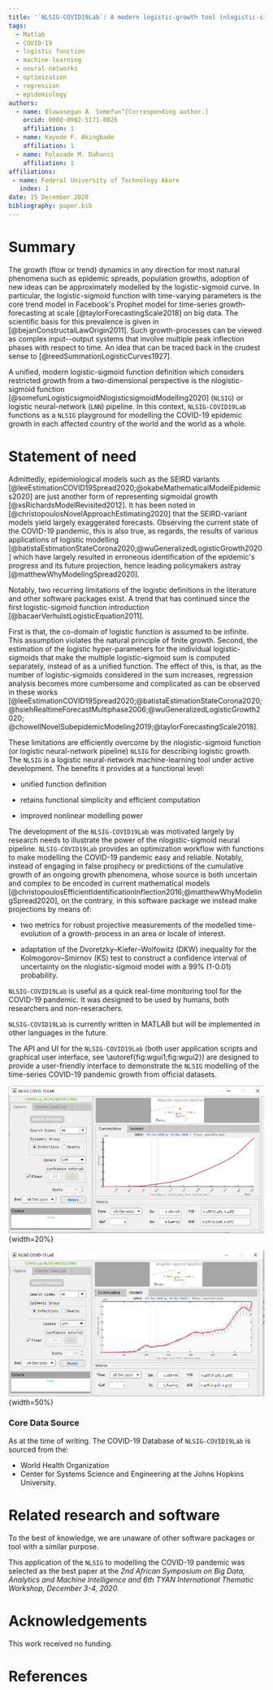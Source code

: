 ```yaml
---
title: '`NLSIG-COVID19Lab`: A modern logistic-growth tool (nlogistic-sigmoid) for modelling the dynamics of the COVID-19 pandemic process'
tags:
  - Matlab
  - COVID-19
  - logistic function
  - machine learning
  - neural networks
  - optimization
  - regression
  - epidemiology
authors:
  - name: Oluwasegun A. Somefun^[Corresponding author.]
    orcid: 0000-0002-5171-8026
    affiliation: 1
  - name: Kayode F. Akingbade
    affiliation: 1
  - name: Folasade M. Dahunsi
    affiliation: 1
affiliations:
 - name: Federal University of Technology Akure
   index: 1
date: 15 December 2020
bibliography: paper.bib
---
```


# Summary

The growth (flow or trend) dynamics in any direction for most natural phenomena such as epidemic spreads, population growths, 
adoption of new ideas can be approximately modelled by the logistic-sigmoid curve. 
In particular, the logistic-sigmoid function with time-varying parameters is the core trend 
model in Facebook's Prophet model for time-series growth-forecasting 
at scale [@taylorForecastingScale2018] on big data. 
The scientific basis for this prevalence is given in [@bejanConstructalLawOrigin2011]. 
Such growth-processes can be viewed as complex input--output systems that involve 
multiple peak inflection phases with respect to time. An idea that 
can be traced back in the crudest sense to [@reedSummationLogisticCurves1927]. 

A unified, modern logistic-sigmoid function definition which considers restricted growth from 
a two-dimensional perspective is the nlogistic-sigmoid function 
[@somefunLogisticsigmoidNlogisticsigmoidModelling2020] (`NLSIG`) or logistic neural-network (`LNN`) pipeline. 
In this context, `NLSIG-COVID19Lab` functions as a `NLSIG` playground for modelling 
the COVID-19 epidemic growth in each affected country of the world and the world as a whole. 


# Statement of need

Admittedly, epidemiological models such as the SEIRD variants 
[@leeEstimationCOVID19Spread2020;@okabeMathematicalModelEpidemics2020] are just another form of representing sigmoidal growth [@xsRichardsModelRevisited2012]. It has been noted in 
[@christopoulosNovelApproachEstimating2020] that the SEIRD-variant models yield largely exaggerated forecasts. 
Observing the current state of the COVID-19 pandemic, this is also true, as regards, 
the results of various applications of logistic modelling [@batistaEstimationStateCorona2020;@wuGeneralizedLogisticGrowth2020]
which have largely resulted in erroneous identification of the epidemic's progress and its future projection, hence leading policymakers astray [@matthewWhyModelingSpread2020]. 

Notably, two recurring limitations of the logistic definitions in the literature and other software packages exist. A trend that has continued since the first logistic-sigmoid function introduction [@bacaerVerhulstLogisticEquation2011]. 

First is that, the co-domain of logistic function is assumed to be infinite. This assumption violates the natural principle of finite growth. Second, the estimation of the logistic hyper-parameters  for the individual logistic-sigmoids that make the multiple logistic-sigmoid sum is computed separately, instead of as a unified function. The effect of this, is that, as the number of logistic-sigmoids 
considered in the sum increases, regression analysis becomes more cumbersome and complicated as can be observed in these works [@leeEstimationCOVID19Spread2020;@batistaEstimationStateCorona2020;
@hsiehRealtimeForecastMultiphase2006;@wuGeneralizedLogisticGrowth2020;
@chowellNovelSubepidemicModeling2019;@taylorForecastingScale2018]. 

These limitations are efficiently overcome by the nlogistic-sigmoid function (or logistic neural-network pipeline) `NLSIG` for describing logistic growth. The `NLSIG` is a logistic neural-network machine-learning tool under active development. The benefits it provides at a functional level:
	
 - unified function definition
 
 - retains functional simplicity and efficient computation
	
 - improved nonlinear modelling power
		
The development of the `NLSIG-COVID19Lab` was motivated largely by research needs to 
illustrate the power of the nlogistic-sigmoid neural pipeline. `NLSIG-COVID19Lab` provides an optimization workflow with functions to make modelling the COVID-19 pandemic easy and reliable. Notably, instead of engaging in false prophecy 
or predictions of the cumulative growth of an ongoing growth phenomena, whose source is both uncertain and 
complex to be encoded in current mathematical models [@christopoulosEfficientIdentificationInflection2016;@matthewWhyModelingSpread2020], on the contrary, in this software package we instead make projections by means of:

- two metrics for robust projective measurements of the modelled time-evolution of a growth-process in an area or locale of interest. 

- adaptation of the Dvoretzky–Kiefer–Wolfowitz (DKW) inequality for the Kolmogorov–Smirnov (KS) test to construct a confidence interval of uncertainty on the nlogistic-sigmoid model with a 99% (1-0.01) probability. 

`NLSIG-COVID19Lab` is useful as a quick real-time monitoring tool for the COVID-19 pandemic. It was designed to be used by humans, both researchers and non-reserachers. 

`NLSIG-COVID19Lab` is currently written in MATLAB but will be implemented in other languages in the future. 
 
The API and UI for the `NLSIG-COVID19Lab` (both user application scripts and graphical user interface, see \autoref{fig:wgui1;fig:wgui2}) are designed to 
provide a user-friendly interface to demonstrate the `NLSIG` modelling of the time-series COVID-19 pandemic growth from official datasets. 


![GUI Demo A. \label{fig:wgui}](wdc_gui.png){width=20%} 

![GUI Demo B. \label{fig:wgui2}](wdi_gui.png){width=50%}

### Core Data Source
As at the time of writing. The COVID-19 Database of `NLSIG-COVID19Lab` is sourced from the:
* World Health Organization
* Center for Systems Science and Engineering at the Johns Hopkins University.


<!-- # Mathematics

Single dollars ($) are required for inline mathematics e.g. $f(x) = e^{\pi/x]$

Double dollars make self-standing equations:

$$\Theta(x) = \left\{\begin{array]{l]
0\textrm{ if ] x < 0\cr
1\textrm{ else]
\end{array]\right.$$

You can also use plain \LaTeX for equations
\begin{equation]\label{eq:fourier]
\hat f(\omega) = \int_{-\infty]^{\infty] f(x) e^{i\omega x] dx
\end{equation]
and refer to \autoref{eq:fourier] from text.
 -->

# Related research and software

To the best of knowledge, we are unaware of other software packages or tool with a similar purpose.

This application of the `NLSIG` to modelling the COVID-19 pandemic was selected as the best paper at the *2nd African Symposium on Big Data, Analytics and Machine Intelligence and 6th TYAN International Thematic Workshop, December 3-4, 2020*.


# Acknowledgements

This work received no funding. 

# References